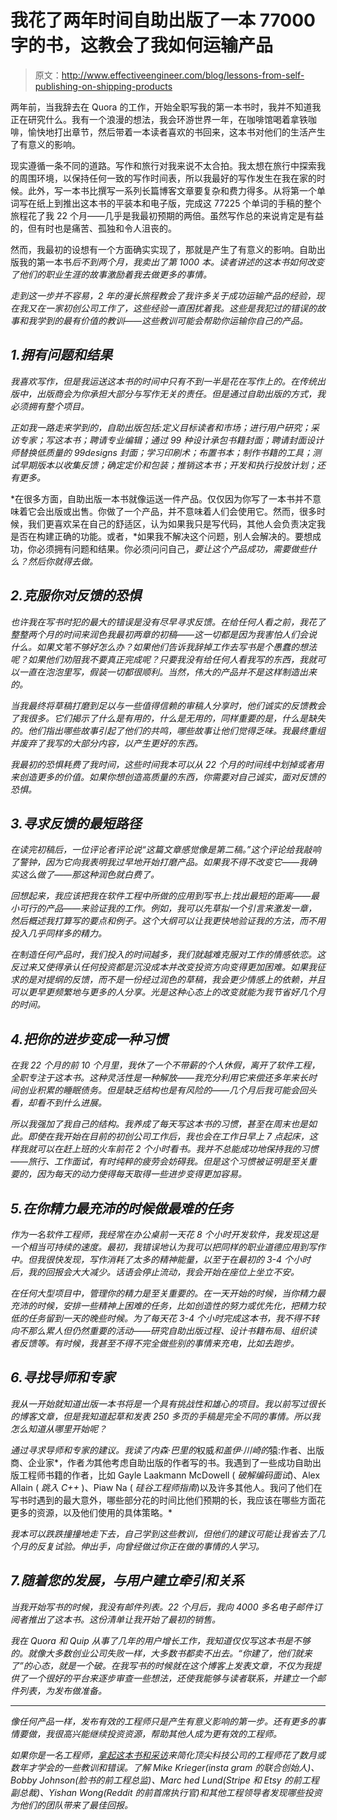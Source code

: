 # 我花了两年时间自助出版了一本 77000 字的书，这教会了我如何运输产品

> 原文：<http://www.effectiveengineer.com/blog/lessons-from-self-publishing-on-shipping-products>

两年前，当我辞去在 Quora 的工作，开始全职写我的第一本书时，我并不知道我正在研究什么。我有一个浪漫的想法，我会环游世界一年，在咖啡馆喝着拿铁咖啡，愉快地打出章节，然后带着一本读者喜欢的书回来，这本书对他们的生活产生了有意义的影响。

现实遵循一条不同的道路。写作和旅行对我来说不太合拍。我太想在旅行中探索我的周围环境，以保持任何一致的写作时间表，所以我最好的写作发生在我在家的时候。此外，写一本书比撰写一系列长篇博客文章要复杂和费力得多。从将第一个单词写在纸上到推出这本书的平装本和电子版，完成这 77225 个单词的手稿的整个旅程花了我 22 个月——几乎是我最初预期的两倍。虽然写作总的来说肯定是有益的，但有时也是痛苦、孤独和令人沮丧的。

然而，我最初的设想有一个方面确实实现了，那就是产生了有意义的影响。自助出版我的第一本书[](/book)*后不到两个月，我卖出了第 1000 本。读者讲述的这本书如何改变了他们的职业生涯的故事激励着我去做更多的事情。*

*走到这一步并不容易，2 年的漫长旅程教会了我许多关于成功运输产品的经验，现在我又在一家初创公司工作了，这些经验一直困扰着我。这些是我犯过的错误的故事和我学到的最有价值的教训——这些教训可能会帮助你运输你自己的产品。*

## *1.拥有问题和结果*

*我喜欢写作，但是我运送这本书的时间中只有不到一半是花在写作上的。在传统出版中，出版商会为你承担大部分与写作无关的责任。但是通过自助出版的方式，我必须拥有整个项目。*

*正如我一路走来学到的，自助出版包括:定义目标读者和市场；进行用户研究；采访专家；写这本书；聘请专业编辑；通过 99 种设计承包书籍封面；聘请封面设计师替换低质量的 99designs 封面；学习印刷术；布置书本；制作书籍的工具；测试早期版本以收集反馈；确定定价和包装；推销这本书；开发和执行投放计划；还有更多。*

*在很多方面，自助出版一本书就像运送一件产品。仅仅因为你写了一本书并不意味着它会出版或出售。你做了一个产品，并不意味着人们会使用它。然而，很多时候，我们更喜欢呆在自己的舒适区，认为如果我只是写代码，其他人会负责决定我是否在构建正确的功能。或者，*如果我不解决这个问题，别人会解决的。要想成功，你必须拥有问题和结果。你必须问问自己，*要让这个产品成功，需要做些什么？*然后你就得去做。**

## *2.克服你对反馈的恐惧*

*也许我在写书时犯的最大的错误是没有尽早寻求反馈。在给任何人看之前，我花了整整两个月的时间来润色我最初两章的初稿——这一切都是因为我害怕人们会说什么。如果文笔不够好怎么办？如果他们告诉我辞掉工作去写书是个愚蠢的想法呢？如果他们劝阻我不要真正完成呢？只要我没有给任何人看我写的东西，我就可以一直在泡泡里写，假装一切都很顺利。当然，伟大的产品并不是这样制造出来的。*

*当我最终将草稿打磨到足以与一些值得信赖的审稿人分享时，他们诚实的反馈教会了我很多。它们揭示了什么是有用的，什么是无用的，同样重要的是，什么是缺失的。他们指出哪些故事引起了他们的共鸣，哪些故事让他们觉得乏味。我最终重组并废弃了我写的大部分内容，以产生更好的东西。*

*我最初的恐惧耗费了我时间，这些时间我本可以从 22 个月的时间线中划掉或者用来创造更多的价值。如果你想创造高质量的东西，你需要对自己诚实，面对反馈的恐惧。*

## *3.寻求反馈的最短路径*

*在读完初稿后，一位评论者评论说“这篇文章感觉像是第二稿。”这个评论给我敲响了警钟，因为它向我表明我过早地开始打磨产品。如果我不得不改变它——我确实这么做了——那这种润色就白费了。*

*回想起来，我应该把我在软件工程中所做的应用到写书上:找出最短的距离——最小可行的产品——来验证我的工作。例如，我可以先草拟一个引言来激发一章，然后概述我打算写的要点和例子。这个大纲可以让我更快地验证我的方法，而不用投入几乎同样多的精力。*

*在制造任何产品时，我们投入的时间越多，我们就越难克服对工作的情感依恋。这反过来又使得承认任何投资都是沉没成本并改变投资方向变得更加困难。如果我征求的是对提纲的反馈，而不是一份经过润色的草稿，我会更少情感上的依赖，并且可以更早更频繁地与更多的人分享。光是这种心态上的改变就能为我节省好几个月的时间。*

## *4.把你的进步变成一种习惯*

*在我 22 个月的前 10 个月里，我休了一个不带薪的个人休假，离开了软件工程，全职专注于这本书。这种灵活性是一种解放——我充分利用它来偿还多年来长时间创业积累的睡眠债务。但是缺乏结构也是有风险的——几个月后我可能会回头看，却看不到什么进展。*

*所以我强加了我自己的结构。我养成了每天写这本书的习惯，甚至在周末也是如此。即使在我开始在目前的初创公司工作后，我也会在工作日早上 7 点起床，这样我就可以在赶上班的火车前花 2 个小时看书。我并不总能成功地保持我的习惯——旅行、工作面试，有时纯粹的疲劳会妨碍我。但是这个习惯被证明是至关重要的，因为每天的动力使得每天取得一些进步变得更加容易。*

## *5.在你精力最充沛的时候做最难的任务*

*作为一名软件工程师，我经常在办公桌前一天花 8 个小时开发软件，我发现这是一个相当可持续的速度。最初，我错误地认为我可以把同样的职业道德应用到写作中。但我很快发现，写作消耗了太多的精神能量，以至于在最初的 3-4 个小时后，我的回报会大大减少。话语会停止流动，我会开始在座位上坐立不安。*

*在任何大型项目中，管理你的精力是至关重要的。在一天开始的时候，当你精力最充沛的时候，安排一些精神上困难的任务，比如创造性的努力或优先化，把精力较低的任务留到一天的晚些时候。为了每天花 3-4 个小时完成这本书，我不得不转向不那么累人但仍然重要的活动——研究自助出版过程、设计书籍布局、组织读者反馈等。有时候，我甚至不得不完全做些别的事情来充电，比如去跑步。*

## *6.寻找导师和专家*

*我从一开始就知道出版一本书将是一个具有挑战性和雄心的项目。我以前写过很长的博客文章，但是我知道起草和发表 250 多页的手稿是完全不同的事情。所以我怎么知道从哪里开始呢？*

*通过寻求导师和专家的建议。我读了内森·巴里的*权威*和盖伊·川崎的*猿:作者、出版商、企业家*，作者*为*其他考虑自助出版的作者写的书。我遇到了一些成功自助出版工程师书籍的作者，比如 Gayle Laakmann McDowell ( *破解编码面试*)、Alex Allain ( *跳入 C++* )、Piaw Na ( *硅谷工程师指南*)以及许多其他人。我问了他们在写书时遇到的最大意外，哪些部分花的时间比他们预期的长，我应该在哪些方面花更多的资源，以及他们使用的具体策略。*

*我本可以跌跌撞撞地走下去，自己学到这些教训，但他们的建议可能让我省去了几个月的反复试验。伸出手，向曾经做过你正在做的事情的人学习。*

## *7.随着您的发展，与用户建立牵引和关系*

*当我开始写书的时候，我没有邮件列表。22 个月后，我向 4000 多名电子邮件订阅者推出了这本书。这份清单让我开始了最初的销售。*

*我在 Quora 和 Quip 从事了几年的用户增长工作，我知道仅仅写这本书是不够的。就像大多数创业公司失败一样，大多数书都卖不出去。“你建了，他们就来了”的心态，就是一个破。在我写书的时候就在这个博客上发表文章，不仅为我提供了一个很好的平台来逐步审查一些想法，还使我能够与读者联系，并建立一个邮件列表，为发布做准备。*

* * *

*像任何产品一样，发布有效的工程师只是产生有意义影响的第一步。还有更多的事情要做，我很高兴能继续投资资源，帮助其他人成为更有效的工程师。*

*如果你是一名工程师，[拿起这本书和采访](/book)来简化顶尖科技公司的工程师花了数月或数年才学会的一些教训和错误。了解 Mike Krieger(insta gram 的联合创始人)、Bobby Johnson(脸书的前工程总监)、Marc hed Lund(Stripe 和 Etsy 的前工程副总裁)、Yishan Wong(Reddit 的前首席执行官)和其他工程领导者发现哪些投资为他们的团队带来了最佳回报。*